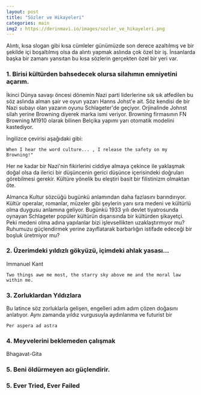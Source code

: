 ```yaml
---
layout: post
title: "Sözler ve Hikayeleri"
categories: main
img2 : https://derinmavi.io/images/sozler_ve_hikayeleri.png
---
```


Alıntı, kısa slogan gibi kısa cümleler günümüzde son derece azaltılmış ve bir şekilde içi boşaltılmış olsa da alıntı yapmak aslında çok özel bir iş. İnsanlarda başka bir zamanı yansıtan bu kısa sözlerin gerçekten özel bir yeri var.

### 1. Birisi kültürden bahsedecek olursa silahımın emniyetini açarım.

İkinci Dünya savaşı öncesi dönemin Nazi parti liderlerine sık sık atfedilen bu söz aslında alman şair ve oyun yazarı Hanns Johst'e ait.
Söz kendisi de bir Nazi subayı olan yazarın oyunu Schlageter'de geçiyor. Orjinalinde Johnst silah yerine Browning diyerek marka ismi veriyor. Browning firmasının FN Browning M1910 olarak bilinen Belçika yapımı yarı otomatik modelini kastediyor.

İngilizce çevirisi aşağıdaki gibi:
```
When I hear the word culture... , I release the safety on my Browning!"
```

Her ne kadar bir Nazi'nin fikirlerini ciddiye almaya çekince ile yaklaşmak doğal olsa da ilerici bir düşüncenin gerici düşünce içerisindeki doğruları görebilmesi gerekir. Kültüre yönelik bu eleştiri basit bir filistinizm olmaktan öte.

Almanca Kultur sözcüğü bugünkü anlamından daha fazlasını barındırıyor. Kültür operalar, romanlar, müzeler gibi şeylerin yanı sıra medeni ve kültürlü olma duygusu anlamına geliyor. Bugünkü 1933 yılı devlet tiyatrosunda oynayan Schlageter popüler kültürün dışarısında bir kültürden şikayetçi. Peki medeni olma adına yapılanlar bizi işlevsellikten uzaklaştırmıyor mu? Ruhumuzu güçlendirmek yerine zayıflatarak barbarlığın istifade edeceği bir boşluk üretmiyor mu?

### 2. Üzerimdeki yıldızlı gökyüzü, içimdeki ahlak yasası...

Immanuel Kant

```
Two things awe me most, the starry sky above me and the moral law within me.
```

### 3. Zorluklardan Yıldızlara

Bu latince söz zorluklarla gelişen, engelleri adım adım çözen doğasını anlatıyor. Aynı zamanda yıldız vurgusuyla aydınlanma ve futurist bir 

```
Per aspera ad astra
```

### 4. Meyvelerini beklemeden çalışmak

Bhagavat-Gita


### 5. Beni öldürmeyen acı güçlendirir.

### 5. Ever Tried, Ever Failed
